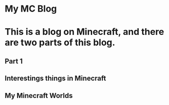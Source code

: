 # My MC Blog
# This is a blog on Minecraft, and there are two parts of this blog.


## Part 1
## Interestings things in Minecraft

## My Minecraft Worlds



